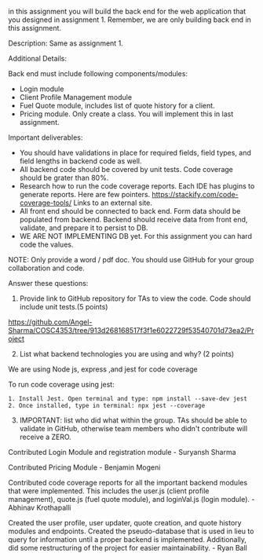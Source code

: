 in this assignment you will build the back end for the web application that you designed in assignment 1.
Remember, we are only building back end in this assignment.

Description:
Same as assignment 1.

Additional Details:

Back end must include following components/modules:

- Login module
- Client Profile Management module
- Fuel Quote module, includes list of quote history for a client.
- Pricing module. Only create a class. You will implement this in last assignment.

Important deliverables:

- You should have validations in place for required fields, field types, and field lengths in backend code as well.
- All backend code should be covered by unit tests. Code coverage should be grater than 80%.
- Research how to run the code coverage reports. Each IDE has plugins to generate reports. Here are few pointers. https://stackify.com/code-coverage-tools/
  Links to an external site.
- All front end should be connected to back end. Form data should be populated from backend. Backend should receive data from front end, validate, and prepare it to persist to DB.
- WE ARE NOT IMPLEMENTING DB yet. For this assignment you can hard code the values.

NOTE: Only provide a word / pdf doc. You should use GitHub for your group collaboration and code.

Answer these questions:

1. Provide link to GitHub repository for TAs to view the code. Code should include unit tests.(5 points)

https://github.com/Angel-Sharma/COSC4353/tree/913d268168517f3f1e6022729f53540701d73ea2/Project

2. List what backend technologies you are using and why? (2 points)

We are using Node js, express ,and jest for code coverage

To run code coverage using jest:

    1. Install Jest. Open terminal and type: npm install --save-dev jest
    2. Once installed, type in terminal: npx jest --coverage

3. IMPORTANT: list who did what within the group. TAs should be able to validate in GitHub, otherwise team members who didn't contribute will receive a ZERO.

Contributed Login Module and registration module - Suryansh Sharma

Contributed Pricing Module - Benjamin Mogeni

Contributed code coverage reports for all the important backend modules that were implemented. This includes the user.js (client profile management), quote.js (fuel quote module), and loginVal.js (login module). - Abhinav Krothapalli

Created the user profile, user updater, quote creation, and quote history modules and endpoints. Created the pseudo-database that is used in lieu to query for information until a proper backend is implemented. Additionally, did some restructuring of the project for easier maintainability. - Ryan Ball
